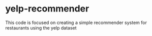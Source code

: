 # yelp-recommender
This code is focused on creating a simple recommender system for restaurants using the yelp dataset

